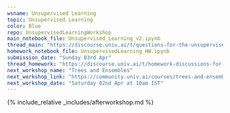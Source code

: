 ```yaml
---
wsname: Unsupervised Learning
topic: Unsupervised Learning
color: Blue
repo: UnsupervisedLearningWorkshop
main_notebook_file: Unsupervised_Learning_v2.ipynb
thread_main: "https://discourse.univ.ai/t/questions-for-the-unsupervised-learning-workshop/13372?u=bbhaskar8"
homework_notebook_file: UnsupervisedLearning_HW.ipynb
submission_date: "Sunday 03rd Apr"
thread_homework: "https://discourse.univ.ai/t/homework-discussions-for-the-unsupervised-learning-workshop/13373?u=bbhaskar8"
next_workshop_name: "Trees and Ensembles"
next_workshop_link: "https://community.univ.ai/courses/trees-and-ensembles/"
next_workshop_date: "Saturday 02nd Apr at 10am IST"
---
```


{% include_relative _includes/afterworkshop.md %}
